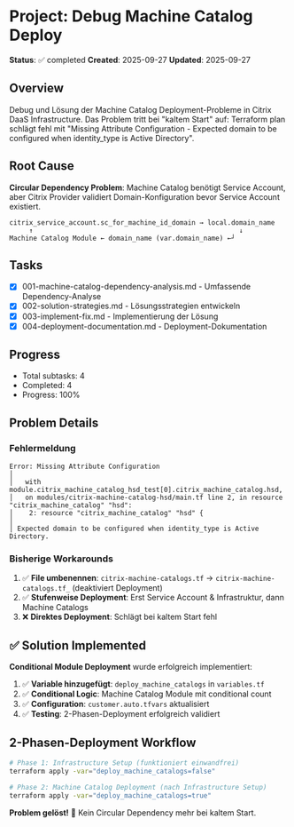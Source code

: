 # Project: Debug Machine Catalog Deploy

**Status**: ✅ completed
**Created**: 2025-09-27
**Updated**: 2025-09-27

## Overview

Debug und Lösung der Machine Catalog Deployment-Probleme in Citrix DaaS Infrastructure. Das Problem tritt bei "kaltem Start" auf: Terraform plan schlägt fehl mit "Missing Attribute Configuration - Expected domain to be configured when identity_type is Active Directory".

## Root Cause

**Circular Dependency Problem**: Machine Catalog benötigt Service Account, aber Citrix Provider validiert Domain-Konfiguration bevor Service Account existiert.

```
citrix_service_account.sc_for_machine_id_domain → local.domain_name
     ↑                                                    ↓
Machine Catalog Module ← domain_name (var.domain_name) ←┘
```

## Tasks

- [x] 001-machine-catalog-dependency-analysis.md - Umfassende Dependency-Analyse
- [x] 002-solution-strategies.md - Lösungsstrategien entwickeln
- [x] 003-implement-fix.md - Implementierung der Lösung
- [x] 004-deployment-documentation.md - Deployment-Dokumentation

## Progress

- Total subtasks: 4
- Completed: 4
- Progress: 100%

## Problem Details

### Fehlermeldung
```
Error: Missing Attribute Configuration
│
│   with module.citrix_machine_catalog_hsd_test[0].citrix_machine_catalog.hsd,
│   on modules/citrix-machine-catalog-hsd/main.tf line 2, in resource "citrix_machine_catalog" "hsd":
│    2: resource "citrix_machine_catalog" "hsd" {
│
│ Expected domain to be configured when identity_type is Active Directory.
```

### Bisherige Workarounds
1. ✅ **File umbenennen**: `citrix-machine-catalogs.tf` → `citrix-machine-catalogs.tf_` (deaktiviert Deployment)
2. ✅ **Stufenweise Deployment**: Erst Service Account & Infrastruktur, dann Machine Catalogs
3. ❌ **Direktes Deployment**: Schlägt bei kaltem Start fehl

## ✅ Solution Implemented

**Conditional Module Deployment** wurde erfolgreich implementiert:

1. ✅ **Variable hinzugefügt**: `deploy_machine_catalogs` in `variables.tf`
2. ✅ **Conditional Logic**: Machine Catalog Module mit conditional count
3. ✅ **Configuration**: `customer.auto.tfvars` aktualisiert
4. ✅ **Testing**: 2-Phasen-Deployment erfolgreich validiert

## 2-Phasen-Deployment Workflow

```bash
# Phase 1: Infrastructure Setup (funktioniert einwandfrei)
terraform apply -var="deploy_machine_catalogs=false"

# Phase 2: Machine Catalog Deployment (nach Infrastructure Setup)
terraform apply -var="deploy_machine_catalogs=true"
```

**Problem gelöst!** 🎉 Kein Circular Dependency mehr bei kaltem Start.
